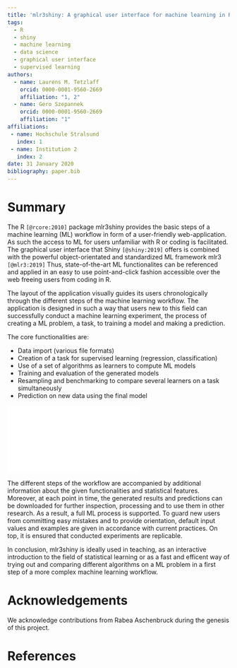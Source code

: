 ```yaml
---
title: 'mlr3shiny: A graphical user interface for machine learning in R'
tags:
  - R
  - shiny
  - machine learning
  - data science
  - graphical user interface
  - supervised learning
authors:
  - name: Laurens M. Tetzlaff
    orcid: 0000-0001-9560-2669
    affiliation: "1, 2"
  - name: Gero Szepannek
    orcid: 0000-0001-9560-2669
    affiliation: "1"
affiliations:
 - name: Hochschule Stralsund
   index: 1
 - name: Institution 2
   index: 2
date: 31 January 2020
bibliography: paper.bib
---
```


# Summary
The R `[@rcore:2010]` package mlr3shiny provides the basic steps of a machine learning (ML) workflow in form of a user-friendly web-application.
As such the access to ML for users unfamiliar with R or coding is facilitated. 
The graphical user interface that Shiny `[@shiny:2019]` offers is combined with the powerful object-orientated and standardized ML framework mlr3 `[@mlr3:2019]` Thus, state-of-the-art ML functionalites can be referenced and applied in an easy to use point-and-click fashion accessible over the web freeing users from coding in R.

The layout of the application visually guides its users chronologically through the different steps of the machine learning workflow. The application is designed in such a way that users new to this field can successfully conduct a machine learning experiment, the process of creating a ML problem, a task, to training a model and making a prediction.

The core functionalities are:
* Data import (various file formats)
* Creation of a task for supervised learning (regression, classification)
* Use of a set of algorithms as learners to compute ML models
* Training and evaluation of the generated models
* Resampling and benchmarking to compare several learners on a task simultaneously
* Prediction on new data using the final model

![Workflow figure.](workflow.pdf)

The different steps of the workflow are accompanied by additional information about the given functionalities and statistical features. Moreover, at each point in time, the generated results and predictions can be downloaded for further inspection, processing and to use them in other research. As a result, a full ML process is supported. To guard new users from committing easy mistakes and to provide orientation, default input values and examples are given in accordance with current practices. On top, it is ensured that conducted experiments are replicable.   

In conclusion, mlr3shiny is ideally used in teaching, as an interactive introduction to the field of statistical learning or as a fast and efficent way of trying out and comparing different algorithms on a ML problem in a first step of a more complex machine learning workflow.

# Acknowledgements

We acknowledge contributions from Rabea Aschenbruck during the genesis of this project.

# References